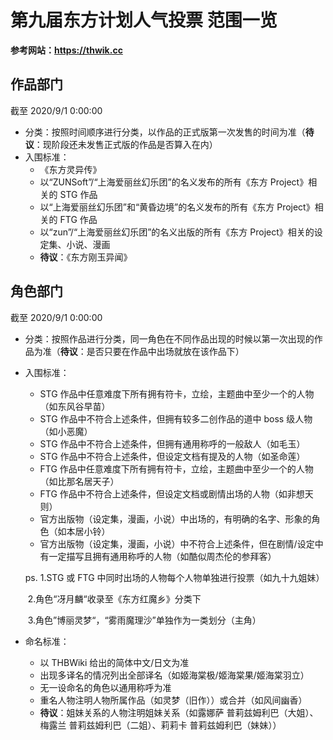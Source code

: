 # 第九届东方计划人气投票 范围一览

**参考网站：https://thwik.cc**

## 作品部门

截至 2020/9/1 0:00:00

- 分类：按照时间顺序进行分类，以作品的正式版第一次发售的时间为准（**待议**：现阶段还未发售正式版的作品是否算入在内）
- 入围标准：
  - 《东方灵异传》
  - 以“ZUNSoft”/“上海爱丽丝幻乐团”的名义发布的所有《东方 Project》相关的 STG 作品
  - 以“上海爱丽丝幻乐团”和“黄昏边境”的名义发布的所有《东方 Project》相关的 FTG 作品
  - 以“zun”/“上海爱丽丝幻乐团”的名义出版的所有《东方 Project》相关的设定集、小说、漫画
  - **待议**：《东方刚玉异闻》

## 角色部门

截至 2020/9/1 0:00:00

- 分类：按照作品进行分类，同一角色在不同作品出现的时候以第一次出现的作品为准（**待议**：是否只要在作品中出场就放在该作品下）

- 入围标准：

  - STG 作品中任意难度下所有拥有符卡，立绘，主题曲中至少一个的人物（如东风谷早苗）
  - STG 作品中不符合上述条件，但拥有较多二创作品的道中 boss 级人物（如小恶魔）
  - STG 作品中不符合上述条件，但拥有通用称呼的一般敌人（如毛玉）
  - STG 作品中不符合上述条件，但设定文档有提及的人物（如圣命莲）
  - FTG 作品中任意难度下所有拥有符卡，立绘，主题曲中至少一个的人物（如比那名居天子）
  - FTG 作品中不符合上述条件，但设定文档或剧情出场的人物（如非想天则）
  - 官方出版物（设定集，漫画，小说）中出场的，有明确的名字、形象的角色（如本居小铃）
  - 官方出版物（设定集，漫画，小说）中不符合上述条件，但在剧情/设定中有一定描写且拥有通用称呼的人物（如酷似周杰伦的参拜客）

  ps. 1.STG 或 FTG 中同时出场的人物每个人物单独进行投票（如九十九姐妹）

  ​ 2.角色“冴月麟“收录至《东方红魔乡》分类下

  ​ 3.角色”博丽灵梦“，“雾雨魔理沙”单独作为一类划分（主角）

- 命名标准：

  - 以 THBWiki 给出的简体中文/日文为准
  - 出现多译名的情况列出全部译名（如姬海棠极/姬海棠果/姬海棠羽立）
  - 无一设命名的角色以通用称呼为准
  - 重名人物注明人物所属作品（如灵梦（旧作））或合并（如风间幽香）
  - **待议**：姐妹关系的人物注明姐妹关系（如露娜萨 普莉兹姆利巴（大姐）、梅露兰 普莉兹姆利巴（二姐）、莉莉卡 普莉兹姆利巴（妹妹））
